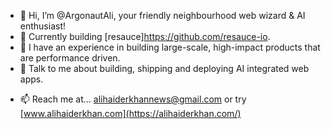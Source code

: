 - 👋 Hi, I’m @ArgonautAli, your friendly neighbourhood web wizard & AI enthusiast!
- 🚀 Currently building [resauce]https://github.com/resauce-io.
- 🌱 I have an experience in building large-scale, high-impact products that are performance driven.
- 👀 Talk to me about building, shipping and deploying AI integrated web apps.
<!--- - 💞️ I’m looking to collaborate on web and AI --->
- 📫 Reach me at... alihaiderkhannews@gmail.com or try [www.alihaiderkhan.com](https://alihaiderkhan.com/)

<!---
ArgonautAli/ArgonautAli is a ✨ special ✨ repository because its `README.md` (this file) appears on your GitHub profile.
You can click the Preview link to take a look at your changes.
--->
